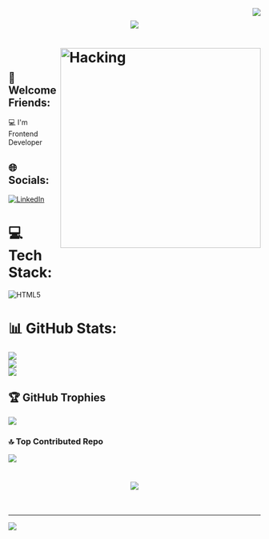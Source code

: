 
<img align="right" src="https://visitor-badge.laobi.icu/badge?page_id=Santhoshkumar-3578-Santhoshkumar-3578-" /><h1 align="center">
    <img src="https://readme-typing-svg.herokuapp.com/?font=Righteous&size=35&center=true&vCenter=true&width=500&height=70&duration=4000&lines=Hi+There!+👋;+I'm+Santhosh kumar!;" />
</h1>
<h1 align="centre"><img align="right" alt="Hacking" width="400" src="https://media.tenor.com/GfSX-u7VGM4AAAAC/coding.gif"></h1>
<br>

## 💫 Welcome Friends:
💻 I'm Frontend Developer

## 🌐 Socials:
[![LinkedIn](https://img.shields.io/badge/LinkedIn-%230077B5.svg?logo=linkedin&logoColor=white)](https://linkedin.com/in/santhosh3578-p)

# 💻 Tech Stack:
 ![HTML5](https://img.shields.io/badge/html5-%23E34F26.svg?style=for-the-badge&logo=html5&logoColor=white)
 
# 📊 GitHub Stats:
![](https://github-readme-stats.vercel.app/api?username=Pugalenthi-Parasuraman&theme=radical&hide_border=false&include_all_commits=false&count_private=true)<br/>
![](https://github-readme-streak-stats.herokuapp.com/?user=Santhoshkumar-3578-&theme=radical&hide_border=false)<br/>
![](https://github-readme-stats.vercel.app/api/top-langs/?username=Santhoshkumar-3578-&theme=radical&hide_border=false&include_all_commits=false&count_private=true&layout=compact)

## 🏆 GitHub Trophies
![](https://github-profile-trophy.vercel.app/?username=Santhoshkumar-3578-&theme=radical&no-frame=false&no-bg=false&margin-w=4)

### 🔝 Top Contributed Repo
![](https://github-contributor-stats.vercel.app/api?username=Santhoshkumar-3578-&limit=5&theme=radical&combine_all_yearly_contributions=true)

<h1 align="center">
    <img src="https://readme-typing-svg.herokuapp.com/?font=Righteous&size=35&center=true&vCenter=true&width=500&height=70&duration=4000&lines=Thank+You+Friends!🙏" />
</h1><br>

---
[![](https://visitcount.itsvg.in/api?id=Santhoshkumar-3578-&icon=2&color=0)](https://visitcount.itsvg.in)

<!-- Proudly created with GPRM ( https://gprm.itsvg.in ) -->
